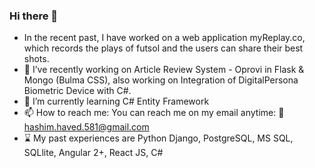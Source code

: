 ### Hi there 👋
- In the recent past, I have worked on a web application myReplay.co, which records the plays of futsol and the users can share their best shots.
- 🔭 I’ve recently working on Article Review System - Oprovi in Flask & Mongo (Bulma CSS), also working on Integration of DigitalPersona Biometric Device with C#.
- 🌱 I’m currently learning C# Entity Framework
- 📫 How to reach me: You can reach me on my email anytime: 📧 hashim.haved.581@gmail.com
- :hourglass: My past experiences are Python Django, PostgreSQL, MS SQL, SQLlite, Angular 2+, React JS, C#
<!--
**HashimJaved09/HashimJaved09** is a ✨ _special_ ✨ repository because its `README.md` (this file) appears on your GitHub profile.

Here are some ideas to get you started:

🔭 I’m currently working on ...
- 🌱 I’m currently learning ...
- 👯 I’m looking to collaborate on ...
- 🤔 I’m looking for help with ...
- 💬 Ask me about ...
- 📫 How to reach me: ...
- 😄 Pronouns: ...
- ⚡ Fun fact: ...
-->
